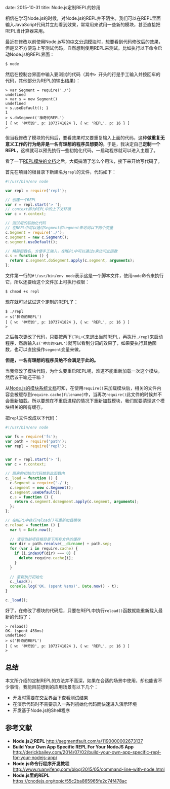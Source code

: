 date: 2015-10-31
title: Node.js定制REPL的妙用

相信在学习Node.js的时候，对Node.js的REPL并不陌生。我们可以在REPL里面输入JavaScript代码并立刻看到效果，常常用来试用一些新的模块，甚至直接把REPL当计算器来用。

最近在修改以前使用Node.js写的[中文分词模块](https://github.com/leizongmin/node-segment)时，想要看到代码修改后的效果，但是又不方便马上写测试代码，自然想到使用REPL来测试。比如执行以下命令启动Node.js的REPL界面：

```bash
$ node
```

然后在控制台界面中输入要测试的代码（其中`> `开头的行是手工输入并按回车的代码，其他部分为REPL的输出结果）：

```
> var Segment = require('./')
undefined
> var s = new Segment()
undefined
> s.useDefault(); 1
1
> s.doSegment('神奇的REPL')
[ { w: '神奇的', p: 1073741824 }, { w: 'REPL', p: 16 } ]
> 
```

但当我修改了模块的代码后，要看效果时又要重复输入上面的代码，这种**做重复无意义工作的行为绝非是一名有理想的程序员想要的**。于是，我决定自己**定制一个REPL**，这样就可以预先执行一些初始化代码，一启动程序就可以进入主题了。

看了一下[REPL模块的文档](https://nodejs.org/api/repl.html)之后，大概搞清了怎么个用法，接下来开始写代码了。

首先在项目的根目录下新建名为`repl`的文件，代码如下：

```javascript
#!/usr/bin/env node

var repl = require('repl');

// 创建一个REPL
var r = repl.start('> ');
// context即为REPL中的上下文环境
var c = r.context;

// 测试用的初始化代码
// 在REPL中可以通过Segment和segment来访问以下两个变量
c.Segment = require('./');
c.segment = new c.Segment();
c.segment.useDefault();

// 精简函数名，方便手工输入，在REPL中可以通过s来访问此函数
c.s = function () {
  return c.segment.doSegment.apply(c.segment, arguments);
};
```

文件第一行的`#!/usr/bin/env node`表示这是一个脚本文件，使用`node`命令来执行它，所以还要给这个文件加上可执行权限：

```bash
$ chmod +x repl
```

现在就可以试试这个定制的REPL了：

```
$ ./repl
> s('神奇的REPL')
[ { w: '神奇的', p: 1073741824 }, { w: 'REPL', p: 16 } ]
> 
```

之后每次更改了代码，只要按两下`CTRL+C`来退出当前REPL，再执行`./repl`来启动程序，然后输入`s('神奇的REPL')`就可以看到分词的效果了，如果要执行其他函数，也可以直接操作`segment`变量来做。

**但是，一名有理想的程序员绝不会满足于此的。**

当我修改了模块代码，为什么要重启REPL呢，难道不能重新加载一次这个模块，然后该干嘛还干嘛？

从[Node.js的模块系统文档](https://nodejs.org/api/modules.html#modules_caching)可知，在使用`require()`来加载模块后，相关的文件内容会被缓存到`require.cache[filename]`中，当再次`require()`此文件的时候并不会重新加载。所以要想在不重启进程的情况下重新加载模块，我们就要清理这个模块相关的所有缓存。

把`repl`文件改成以下代码：

```javascript
#!/usr/bin/env node

var fs = require('fs');
var path = require('path');
var repl = require('repl');


var r = repl.start('> ');
var c = r.context;

// 原来的初始化代码放到此函数内
c._load = function () {
  c.Segment = require('./');
  c.segment = new c.Segment();
  c.segment.useDefault();
  c.s = function () {
    return c.segment.doSegment.apply(c.segment, arguments);
  };
};

// 在REPL中执行reload()可重新加载模块
c.reload = function () {
  var t = Date.now();
  
  // 清空当前项目根目录下所有文件的缓存
  var dir = path.resolve(__dirname) + path.sep;
  for (var i in require.cache) {
    if (i.indexOf(dir) === 0) {
      delete require.cache[i];
    }
  }
  
  // 重新执行初始化
  c._load();
  console.log('OK. (spent %sms)', Date.now() - t);
}

c._load();
```

好了，在修改了模块的代码后，只要在REPL中执行`reload()`函数就能重新载入最新的代码了：

```
> reload()
OK. (spent 458ms)
undefined
> s('神奇的REPL')
[ { w: '神奇的', p: 1073741824 }, { w: 'REPL', p: 16 } ]
> 
```

## 总结

本文所介绍的定制REPL的方法并不高深，如果在合适的场景中使用，却也能省不少事情。我能目前想到的应用场景有以下几个：

+ 开发时需要在交互界面下查看测试结果
+ 在演示代码时不需要录入一系列初始化代码而快速进入演示环境
+ 开发基于Node.js的Shell程序


## 参考文献

+ **Node.js之REPL** http://segmentfault.com/a/1190000002673137
+ **Build Your Own App Specific REPL For Your NodeJS App** http://derickbailey.com/2014/07/02/build-your-own-app-specific-repl-for-your-nodejs-app/
+ **Node.js命令行程序开发教程** http://www.ruanyifeng.com/blog/2015/05/command-line-with-node.html
+ **Node.js里的REPL** https://cnodejs.org/topic/55c2ba865965fe2c74f478ac